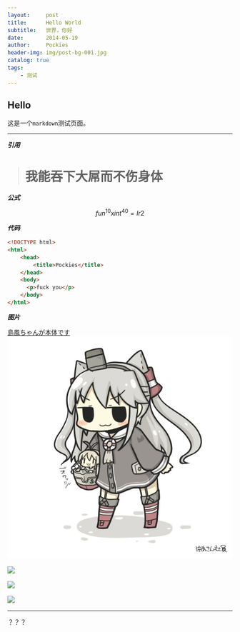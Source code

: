 ```yaml
---
layout:     post
title:      Hello World
subtitle:   世界，你好
date:       2014-05-19
author:     Pockies
header-img: img/post-bg-001.jpg
catalog: true
tags:
    - 测试
---
```


## Hello

这是一个`markdown`测试页面。

------

***引用***

> # 我能吞下大屌而不伤身体

***公式***

$$ fun^10xint^40=Ir2 $$

***代码***

```html
<!DOCTYPE html>
<html>
	<head>
		<title>Pockies</title>
	</head>
	<body>
      <p>fuck you</p>
	</body>
</html>
```

***图片***

[島風ちゃんが本体です](http://zh.pixiv.com/works/43588035)
![島風ちゃんが本体です](https://raw.githubusercontent.com/Pockies/pic/master/741f9461gw1egj6n459n0j20fy0frtab.jpg)



![](https://hsiqlg.bn.files.1drv.com/y4mJiu41I0TQ7LM33R56lOcBcA9JRF_E8zQAw43Cj22XjkbmugcA8lz0tJVZ8t-6Sxa7G2P6Xm94iW-r0GwEFrmERNYaV9GuqZFtwglfGQWe4ckndUmN4LBy_vaeon-RX9uD5Yx00s-5LPezCiytph7fC9ql6mWfNBIexwEk1qEUt5tLs_eG6DtbtRpa6HlbJHcjESBKfE8rWcQZ9Aee4yH5Q/%E6%B5%8B%E8%AF%95.gif)

![](https://public.bn.files.1drv.com/y4mvSlS7nwB10qrAUUUaw1VAbci8JrQkoX9jjA-0Fm8TOMLQz0zkZoi0phSP3Gom4niNjZ0GudbvzEiB-xxQsWba_oaj1QfbhhITj15Heke-L3i_lYe3LJ2hNo3qBIWCoyO7JN-vv7qtzm3TJfIK1iK_jF4O06aV0TBiGF0Ezfy7zHqQtIhKmJtVYDP3jqmsEqt/%E6%B5%8B%E8%AF%95.gif?access_token=EwAYA61DBAAUcSSzoTJJsy%2bXrnQXgAKO5cj4yc8AASEPepJF7zijQLB%2fCi9xpavPquXglb3WMHCiS0j7rCO%2fg%2bJQOtoAVDntmTTu4TXM3rVHYlRry9%2fcJM2Alj841FxAkz4kXPrz3njw%2baqWuTSn2mp3mrHdC%2f19W8P%2bVnWmmwnHauRz2y207mkYTs9QApwGSYz6HhgeUoba3z8ILvtHc6ywcR5%2fvgc6dDjwgyFtNvIFFtKxHgnBwsKZ%2bZbE5j6ahi0Nei9XqWPdmLjblQNPrE4iFfnVcdIt7r8qM4Rthp94NB1eTOyky6tZPz9aQgHRS4y0QGn6zS1dXxMOg0TEyISeRr4gaKm5jr9W0ZXcGNRuNSUAz2Hd0VD7%2fkBuYCsDZgAACCQNrF%2fh6chY6AHzazZgaKYLo6Y12XLPTiKtuYNEA2L8ENf%2fcSegDIDDkvv4tNxWv5BLslQXUOTOXOe0glFWqtOT45dgfXCyCuG%2bTw6v7lkBukNL3LJhlAKxXUleduGka0HB0cCtUxNeTTw6zOlVAS2qbKcdFLDxgP3YMsQT09bXTxoKz5Ux4ITqgDRghpqALTSwCcyYerjgzighyvBE%2f5WdGVv0MnTqqD8zdz875ozQDugGpMsdeJKuRD8hZyqyVrGs7KN6%2fUekHyHfJZLyv9KOIXSJ9UqMXxnhw1RcBdG0g%2bZUx8N3L7MLUqJAihwm7fxi3vVWJPU1s2%2b1Oc6p%2bsYoIP8AxrvxjMNwnS4rTAX3RAXvvLZejQl51m8%2f6Bz1f9jJCX3KOTqxp6ObqJY%2fc6qkLksKEZnfT%2b%2b4iLeBi3M1%2fY2s7qYZTJEHsZRa27BgO8dBTspd7LUvxmo6av%2bj95gyh%2byk10AadjJyQ59gV%2bGshFvoVsJJe3%2btVyYKSAIoUIvjkkuTVB4LFMlj6LUFUmgyogg5R2lVMKSyId%2f4Xkl8wpDVfg3QfHp358xbGTIgyZmFVyrhBcu5BiVUW6XAg2UixLlYSMwf5oJh31Uuw4ED8YLA1iDN1%2bG2JDZI04S32STyvlkxyoEI%2bNwNTrAgv4FsWBIC)

![](https://storage.live.com/items/9EC38082FF298534!15377?authkey=!AGr2vfk16OTwWe4)

------

？？？
